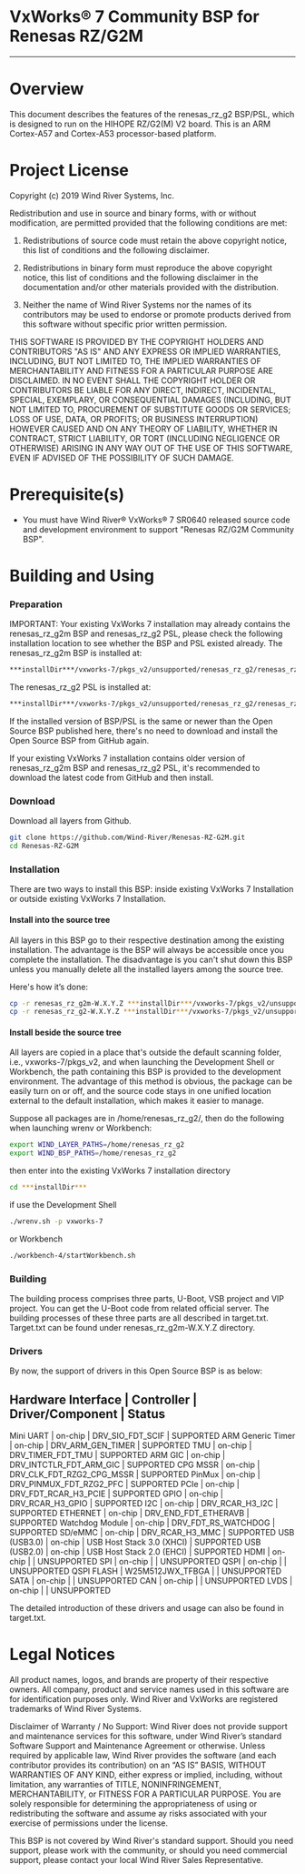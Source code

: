VxWorks® 7 Community BSP for Renesas RZ/G2M
===
---

# Overview

This document describes the features of the renesas_rz_g2 BSP/PSL, which is designed
to run on the HIHOPE RZ/G2(M) V2 board. This is an ARM Cortex-A57 and Cortex-A53
processor-based platform.

# Project License

Copyright (c) 2019 Wind River Systems, Inc.

Redistribution and use in source and binary forms, with or without
modification, are permitted provided that the following conditions are met:

1) Redistributions of source code must retain the above copyright notice,
this list of conditions and the following disclaimer.

2) Redistributions in binary form must reproduce the above copyright notice,
this list of conditions and the following disclaimer in the documentation
and/or other materials provided with the distribution.

3) Neither the name of Wind River Systems nor the names of its contributors
may be used to endorse or promote products derived from this software without
specific prior written permission.

THIS SOFTWARE IS PROVIDED BY THE COPYRIGHT HOLDERS AND CONTRIBUTORS "AS IS"
AND ANY EXPRESS OR IMPLIED WARRANTIES, INCLUDING, BUT NOT LIMITED TO, THE
IMPLIED WARRANTIES OF MERCHANTABILITY AND FITNESS FOR A PARTICULAR PURPOSE
ARE DISCLAIMED. IN NO EVENT SHALL THE COPYRIGHT HOLDER OR CONTRIBUTORS BE
LIABLE FOR ANY DIRECT, INDIRECT, INCIDENTAL, SPECIAL, EXEMPLARY, OR
CONSEQUENTIAL DAMAGES (INCLUDING, BUT NOT LIMITED TO, PROCUREMENT OF
SUBSTITUTE GOODS OR SERVICES; LOSS OF USE, DATA, OR PROFITS; OR BUSINESS
INTERRUPTION) HOWEVER CAUSED AND ON ANY THEORY OF LIABILITY, WHETHER IN
CONTRACT, STRICT LIABILITY, OR TORT (INCLUDING NEGLIGENCE OR OTHERWISE)
ARISING IN ANY WAY OUT OF THE USE OF THIS SOFTWARE, EVEN IF ADVISED OF THE
POSSIBILITY OF SUCH DAMAGE.

# Prerequisite(s)

* You must have Wind River® VxWorks® 7 SR0640 released source code and
  development environment to support "Renesas RZ/G2M Community BSP".

# Building and Using

### Preparation

IMPORTANT: Your existing VxWorks 7 installation may already contains the 
renesas_rz_g2m BSP and renesas_rz_g2 PSL, please check the following installation 
location to see whether the BSP and PSL existed already. 
The renesas_rz_g2m BSP is installed at:
```Bash
***installDir***/vxworks-7/pkgs_v2/unsupported/renesas_rz_g2/renesas_rz_g2m-W.X.Y.Z
```
The renesas_rz_g2 PSL is installed at:
```Bash
***installDir***/vxworks-7/pkgs_v2/unsupported/renesas_rz_g2/renesas_rz_g2-W.X.Y.Z
```
If the installed version of BSP/PSL is the same or newer than the Open Source BSP 
published here, there's no need to download and install the Open Source BSP from 
GitHub again.

If your existing VxWorks 7 installation contains older version of renesas_rz_g2m BSP 
and renesas_rz_g2 PSL, it's recommended to download the latest code from GitHub and 
then install.

### Download

Download all layers from Github.
```Bash
git clone https://github.com/Wind-River/Renesas-RZ-G2M.git
cd Renesas-RZ-G2M
```

### Installation

There are two ways to install this BSP: inside existing VxWorks 7 Installation or outside
existing VxWorks 7 Installation.

#### Install into the source tree

All layers in this BSP go to their respective destination among the existing installation. 
The advantage is the BSP will always be accessible once you complete the installation. The 
disadvantage is you can't shut down this BSP unless you manually delete all the installed 
layers among the source tree.

Here's how it’s done:

```Bash
cp -r renesas_rz_g2m-W.X.Y.Z ***installDir***/vxworks-7/pkgs_v2/unsupported/renesas_rz_g2/
cp -r renesas_rz_g2-W.X.Y.Z ***installDir***/vxworks-7/pkgs_v2/unsupported/renesas_rz_g2/
```

#### Install beside the source tree

All layers are copied in a place that's outside the default scanning folder, i.e., 
vxworks-7/pkgs_v2, and when launching the Development Shell or Workbench, the path containing 
this BSP is provided to the development environment. The advantage of this method is obvious, 
the package can be easily turn on or off, and the source code stays in one unified location 
external to the default installation, which makes it easier to manage.

Suppose all packages are in /home/renesas_rz_g2/, then do the following when launching wrenv
or Workbench:

```Bash
export WIND_LAYER_PATHS=/home/renesas_rz_g2
export WIND_BSP_PATHS=/home/renesas_rz_g2
```
then enter into the existing VxWorks 7 installation directory
```Bash
cd ***installDir***
```
if use the Development Shell
```Bash
./wrenv.sh -p vxworks-7
```
or Workbench
```Bash
./workbench-4/startWorkbench.sh
```

### Building

The building process comprises three parts, U-Boot, VSB project and VIP project.
You can get the U-Boot code from related official server. The building processes of these
three parts are all described in target.txt. Target.txt can be found under
renesas_rz_g2m-W.X.Y.Z directory.

### Drivers

By now, the support of drivers in this Open Source BSP is as below:

Hardware Interface | Controller       | Driver/Component           | Status
--------------------------------------------------------------------------------
Mini UART          | on-chip          | DRV_SIO_FDT_SCIF           | SUPPORTED
ARM Generic Timer  | on-chip          | DRV_ARM_GEN_TIMER          | SUPPORTED
TMU                | on-chip          | DRV_TIMER_FDT_TMU          | SUPPORTED
ARM GIC            | on-chip          | DRV_INTCTLR_FDT_ARM_GIC    | SUPPORTED
CPG MSSR           | on-chip          | DRV_CLK_FDT_RZG2_CPG_MSSR  | SUPPORTED
PinMux             | on-chip          | DRV_PINMUX_FDT_RZG2_PFC    | SUPPORTED
PCIe               | on-chip          | DRV_FDT_RCAR_H3_PCIE       | SUPPORTED
GPIO               | on-chip          | DRV_RCAR_H3_GPIO           | SUPPORTED
I2C                | on-chip          | DRV_RCAR_H3_I2C            | SUPPORTED
ETHERNET           | on-chip          | DRV_END_FDT_ETHERAVB       | SUPPORTED
Watchdog Module    | on-chip          | DRV_FDT_RS_WATCHDOG        | SUPPORTED
SD/eMMC            | on-chip          | DRV_RCAR_H3_MMC            | SUPPORTED
USB (USB3.0)       | on-chip          | USB Host Stack 3.0 (XHCI)  | SUPPORTED
USB (USB2.0)       | on-chip          | USB Host Stack 2.0 (EHCI)  | SUPPORTED
HDMI               | on-chip          |                            | UNSUPPORTED
SPI                | on-chip          |                            | UNSUPPORTED
QSPI               | on-chip          |                            | UNSUPPORTED
QSPI FLASH         | W25M512JWX_TFBGA |                            | UNSUPPORTED
SATA               | on-chip          |                            | UNSUPPORTED
CAN                | on-chip          |                            | UNSUPPORTED
LVDS               | on-chip          |                            | UNSUPPORTED

The detailed introduction of these drivers and usage can also be found in target.txt.

# Legal Notices

All product names, logos, and brands are property of their respective owners. All company, product 
and service names used in this software are for identification purposes only. Wind River and VxWorks 
are registered trademarks of Wind River Systems.

Disclaimer of Warranty / No Support: Wind River does not provide support and maintenance services 
for this software, under Wind River’s standard Software Support and Maintenance Agreement or otherwise. 
Unless required by applicable law, Wind River provides the software (and each contributor provides its 
contribution) on an “AS IS” BASIS, WITHOUT WARRANTIES OF ANY KIND, either express or implied, including, 
without limitation, any warranties of TITLE, NONINFRINGEMENT, MERCHANTABILITY, or FITNESS FOR A PARTICULAR 
PURPOSE. You are solely responsible for determining the appropriateness of using or redistributing the 
software and assume ay risks associated with your exercise of permissions under the license.

This BSP is not covered by Wind River's standard support. Should you need support, please work with 
the community, or should you need commercial support, please contact your local Wind River Sales Representative.
